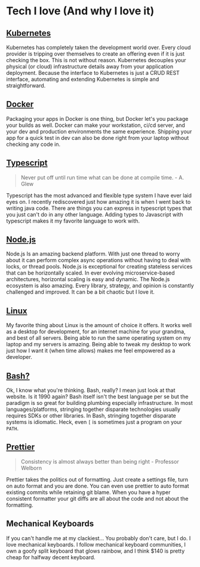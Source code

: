 # Tech I love (And why I love it)

## [Kubernetes](https://kubernetes.io)

Kubernetes has completely taken the development world over. Every cloud provider
is tripping over themselves to create an offering even if it is just checking
the box. This is not without reason. Kubernetes decouples your physical (or
cloud) infrastructure details away from your application deployment. Because the
interface to Kubernetes is just a CRUD REST interface, automating and extending
Kubernetes is simple and straightforward.

## [Docker](https://docker.io)

Packaging your apps in Docker is one thing, but Docker let's you package your
builds as well. Docker can make your workstation, ci/cd server, and your dev and
production environments the same experience. Shipping your app for a quick test
in dev can also be done right from your laptop without checking any code in.

## [Typescript](https://typescriptlang.org)

> Never put off until run time what can be done at compile time. \- A. Glew

Typescript has the most advanced and flexible type system I have ever laid eyes
on. I recently rediscovered just how amazing it is when I went back to writing
java code. There are things you can express in typescript types that you just
can't do in any other language. Adding types to Javascript with typescript makes
it my favorite language to work with.

## [Node.js](https://nodejs.org)

Node.js Is an amazing backend platform. With just one thread to worry about it
can perform complex async operations without having to deal with locks, or
thread pools. Node.js is exceptional for creating stateless services that can be
horizontally scaled. In ever evolving microservice-based architectures,
horizontal scaling is easy and dynamic. The Node.js ecosystem is also amazing.
Every library, strategy, and opinion is constantly challenged and improved. It
can be a bit chaotic but I love it.

## [Linux](https://www.linuxfoundation.org/)

My favorite thing about Linux is the amount of choice it offers. It works well
as a desktop for development, for an internet machine for your grandma, and best
of all servers. Being able to run the same operating system on my laptop and my
servers is amazing. Being able to tweak my desktop to work just how I want it
(when time allows) makes me feel empowered as a developer.

## [Bash?](https://www.gnu.org/software/bash/)

Ok, I know what you're thinking. Bash, really? I mean just look at that website.
Is it 1990 again? Bash itself isn't the best language per se but the paradigm is
so great for building plumbing especially infrastructure. In most
languages/platforms, stringing together disparate technologies usually requires
SDKs or other libraries. In Bash, stringing together disparate systems is
idiomatic. Heck, even `[` is sometimes just a program on your `PATH`.

## [Prettier](https://prettier.io)

> Consistency is almost always better than being right - Professor Welborn

Prettier takes the politics out of formatting. Just create a settings file, turn
on auto format and you are done. You can even use prettier to auto format
existing commits while retaining git blame. When you have a hyper consistent
formatter your git diffs are all about the code and not about the formatting.

## Mechanical Keyboards

If you can't handle me at my clackiest... You probably don't care, but I do. I
love mechanical keyboards. I follow mechanical keyboard communities, I own a
goofy split keyboard that glows rainbow, and I think \$140 is pretty cheap for
halfway decent keyboard.
